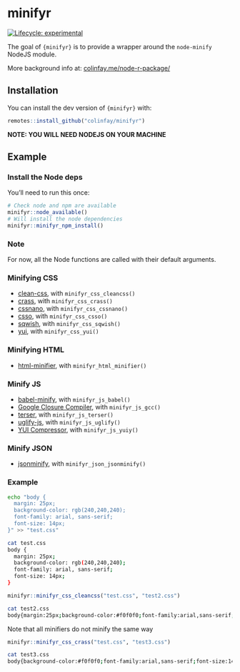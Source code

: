 
<!-- README.md is generated from README.Rmd. Please edit that file -->

# minifyr

<!-- badges: start -->

[![Lifecycle:
experimental](https://img.shields.io/badge/lifecycle-experimental-orange.svg)](https://www.tidyverse.org/lifecycle/#experimental)
<!-- badges: end -->

The goal of `{minifyr}` is to provide a wrapper around the `node-minify`
NodeJS module.

More background info at:
[colinfay.me/node-r-package/](https://colinfay.me/node-r-package/)

## Installation

You can install the dev version of `{minifyr}` with:

``` r
remotes::install_github("colinfay/minifyr")
```

**NOTE: YOU WILL NEED NODEJS ON YOUR MACHINE**

## Example

### Install the Node deps

You’ll need to run this once:

``` r
# Check node and npm are available
minifyr::node_available()
# Will install the node dependencies
minifyr::minifyr_npm_install()
```

### Note

For now, all the Node functions are called with their default arguments.

### Minifying CSS

  - [clean-css](https://github.com/jakubpawlowicz/clean-css), with
    `minifyr_css_cleancss()`
  - [crass](https://github.com/mattbasta/crass), with
    `minifyr_css_crass()`
  - [cssnano](https://github.com/cssnano/cssnano), with
    `minifyr_css_cssnano()`
  - [csso](https://github.com/css/csso), with `minifyr_css_csso()`
  - [sqwish](https://github.com/ded/sqwish), with `minifyr_css_sqwish()`
  - [yui](http://yui.github.io/yuicompressor/), with `minifyr_css_yui()`

### Minifying HTML

  - [html-minifier](https://github.com/kangax/html-minifier), with
    `minifyr_html_minifier()`

### Minify JS

  - [babel-minify](https://github.com/babel/minify), with
    `minifyr_js_babel()`
  - [Google Closure
    Compiler](https://developers.google.com/closure/compiler/), with
    `minifyr_js_gcc()`
  - [terser](https://github.com/terser-js/terser), with
    `minifyr_js_terser()`
  - [uglify-js](https://github.com/mishoo/UglifyJS2), with
    `minifyr_js_uglify()`
  - [YUI Compressor](http://yui.github.io/yuicompressor/), with
    `minifyr_js_yuiy()`

### Minify JSON

  - [jsonminify](https://github.com/babel/minify), with
    `minifyr_json_jsonminify()`

### Example

``` bash
echo "body {
  margin: 25px;
  background-color: rgb(240,240,240);
  font-family: arial, sans-serif;
  font-size: 14px;
}" >> "test.css"
```

``` bash
cat test.css
body {
  margin: 25px;
  background-color: rgb(240,240,240);
  font-family: arial, sans-serif;
  font-size: 14px;
}
```

``` r
minifyr::minifyr_css_cleancss("test.css", "test2.css")
```

``` bash
cat test2.css
body{margin:25px;background-color:#f0f0f0;font-family:arial,sans-serif;font-size:14px}
```

Note that all minifiers do not minify the same way

``` r
minifyr::minifyr_css_crass("test.css", "test3.css")
```

``` bash
cat test3.css
body{background-color:#f0f0f0;font-family:arial,sans-serif;font-size:14px;margin:25px}
```
